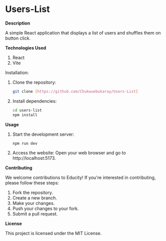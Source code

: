 # Users-List

**Description**

A simple React application that displays a list of users and shuffles them on button click.

**Technologies Used**

1. React
2. Vite

Installation:

1. Clone the repository:
   ```bash
   git clone [https://github.com/Chukwuebukaray/Users-List]

2. Install dependencies:

   ```bash
   cd users-list
   npm install

**Usage**

1. Start the development server:

   ```bash
   npm run dev

3. Access the website: Open your web browser and go to http://localhost:5173.

**Contributing**

We welcome contributions to Educity! If you're interested in contributing, please follow these steps:

1. Fork the repository.
2. Create a new branch.
3. Make your changes.
4. Push your changes to your fork.
5. Submit a pull request.

**License**

This project is licensed under the MIT License.
